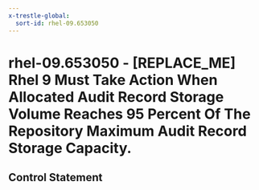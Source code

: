 ```yaml
---
x-trestle-global:
  sort-id: rhel-09.653050
---
```


# rhel-09.653050 - \[REPLACE_ME\] Rhel 9 Must Take Action When Allocated Audit Record Storage Volume Reaches 95 Percent Of The Repository Maximum Audit Record Storage Capacity.

## Control Statement
